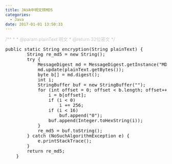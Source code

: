 ```yaml
---
title: JAVA中明文转MD5
categories:
  - Java
date: 2017-01-01 13:50:33
---
```

<p style="color:#c6c6c6;">
/**
	 *
	 * @param plainText 明文
	 * @return 32位密文
	 */
</p>
<pre>
public static String encryption(String plainText) {
		String re_md5 = new String();
		try {
			MessageDigest md = MessageDigest.getInstance("MD5");
			md.update(plainText.getBytes());
			byte b[] = md.digest();
			int i;
			StringBuffer buf = new StringBuffer("");
			for (int offset = 0; offset < b.length; offset++) {
				i = b[offset];
				if (i < 0)
					i += 256;
				if (i < 16)
					buf.append("0");
				buf.append(Integer.toHexString(i));
			}
			re_md5 = buf.toString();
		} catch (NoSuchAlgorithmException e) {
			e.printStackTrace();
		}
		return re_md5;
	}
</pre>
